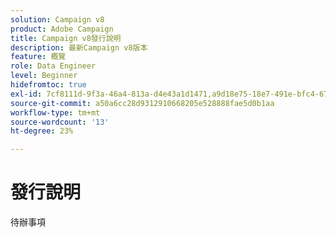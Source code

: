 ```yaml
---
solution: Campaign v8
product: Adobe Campaign
title: Campaign v8發行說明
description: 最新Campaign v8版本
feature: 概覽
role: Data Engineer
level: Beginner
hidefromtoc: true
exl-id: 7cf8111d-9f3a-46a4-813a-d4e43a1d1471,a9d18e75-18e7-491e-bfc4-671c3600396e
source-git-commit: a50a6cc28d9312910668205e528888fae5d0b1aa
workflow-type: tm+mt
source-wordcount: '13'
ht-degree: 23%

---
```


# 發行說明

待辦事項

